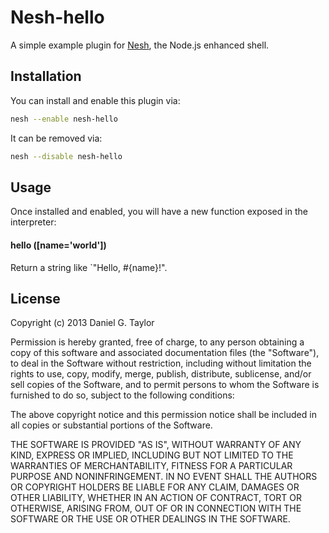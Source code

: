 Nesh-hello
==========
A simple example plugin for [Nesh](http://danielgtaylor.github.io/nesh/), the Node.js enhanced shell.

Installation
------------
You can install and enable this plugin via:

```bash
nesh --enable nesh-hello
```

It can be removed via:

```bash
nesh --disable nesh-hello
```

Usage
-----
Once installed and enabled, you will have a new function exposed in the interpreter:

#### hello ([name='world'])
Return a string like `"Hello, #{name}!".

License
-------
Copyright (c) 2013 Daniel G. Taylor

Permission is hereby granted, free of charge, to any person obtaining a copy of this software and associated documentation files (the "Software"), to deal in the Software without restriction, including without limitation the rights to use, copy, modify, merge, publish, distribute, sublicense, and/or sell copies of the Software, and to permit persons to whom the Software is furnished to do so, subject to the following conditions:

The above copyright notice and this permission notice shall be included in all copies or substantial portions of the Software.

THE SOFTWARE IS PROVIDED "AS IS", WITHOUT WARRANTY OF ANY KIND, EXPRESS OR IMPLIED, INCLUDING BUT NOT LIMITED TO THE WARRANTIES OF MERCHANTABILITY, FITNESS FOR A PARTICULAR PURPOSE AND NONINFRINGEMENT. IN NO EVENT SHALL THE AUTHORS OR COPYRIGHT HOLDERS BE LIABLE FOR ANY CLAIM, DAMAGES OR OTHER LIABILITY, WHETHER IN AN ACTION OF CONTRACT, TORT OR OTHERWISE, ARISING FROM, OUT OF OR IN CONNECTION WITH THE SOFTWARE OR THE USE OR OTHER DEALINGS IN THE SOFTWARE.
